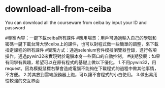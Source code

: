 # download-all-from-ceiba
You can download all the courseware from ceiba by input your ID and password 

#專案內容：一鍵下載ceiba所有課件
#應用場景：用戶可通過輸入自己的學號和密碼一鍵下載台灣大學ceiba上的課件，也可以對程式做一些簡單的調整，來下載指定課程的所有課件
#實現方式：通過selenium套件模擬瀏覽器登錄，進行各項操作。通過pywin32來實現對於電腦本身一些窗口的自動控制。
#後期發展：如果有同學有興趣，希望可以在原有程式的基礎上做以下優化。
1.不用pywin32，用request，因為模擬鼠標右擊會造成電腦不能夠在下載程式的過程中做其他事情，不方便。
2.將其放到雲端服務器上跑，可以讓不會程式的小白使用。
3.做出易用性較強的交互界面
